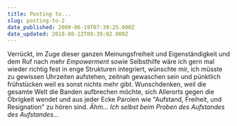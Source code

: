 ```yaml
---
title: Posting to...
slug: posting-to-2
date_published: 2009-06-19T07:39:25.000Z
date_updated: 2018-08-22T09:39:02.000Z
---
```


Verrückt, im Zuge dieser ganzen Meinungsfreiheit und Eigenständigkeit und dem Ruf nach mehr *Empowerment* sowie Selbsthilfe wäre ich gern mal wieder richtig fest in enge Strukturen integriert, wünschte mir, ich müsste zu gewissen Uhrzeiten aufstehen, zeitnah gewaschen sein und pünktlich frühstücken weil es sonst nichts mehr gibt. Wunschdenken, weil die gesamte Welt die Banden aufbrechen möchte, sich Allerorts gegen die Obrigkeit wendet und aus jeder Ecke Parolen wie "Aufstand, Freiheit, und Resignation" zu hören sind.
*Ähm... Ich selbst beim Proben des Aufstandes des Aufstandes...*
